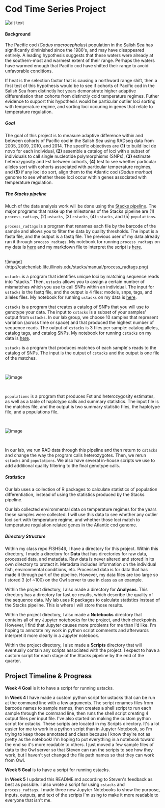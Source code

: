 # Cod Time Series Project #

![alt text](https://upload.wikimedia.org/wikipedia/commons/9/96/Gadus_macrocephalus.png)

#### Background #####

The Pacific cod (*Gadus macrocephalus*) population in the Salish Sea has significantly diminished since the 1980's, and may have disappeared entirely. A leading hypothesis suggests that these waters were already at the southern-most and warmest extent of their range. Perhaps the waters have warmed enough that Pacific cod have shifted their range to avoid unfavorable conditions.

If heat is the selection factor that is causing a northward range shift, then a first test of this hypothesis would be to see if cohorts of Pacific cod in the Salish Sea from distinctly hot years demonstrate higher adaptive differentiation than cohorts from distinctly cold temperature regimes. Futher evidence to support this hypothesis would be particular outlier loci sorting with temperature regime, and sorting loci occuring in genes that relate to temperature regulation.

##### Goal #####

The goal of this project is to measure adaptive difference within and between cohorts of Pacific cod in the Salish Sea using RADseq data from 2005, 2009, 2010, and 2014. The specific objectives are **(1)** to build loci de novo for each individual, **(2)** assemble a catalog of loci with a subset of individuals to call single nucleotide polymorphisms (SNPs), **(3)** estimate heterozygosity and Fst between cohorts, **(4)** test to see whether particular alleles sort with cohorts associated with particular temperature regimes, and **(5)** if any loci do sort, align them to the Atlantic cod (*Gadus morhua*) genome to see whether these loci occur within genes associated with temperature regulation.

##### The Stacks pipeline #####
Much of the data analysis work will be done using the [Stacks pipeline](http://catchenlab.life.illinois.edu/stacks/). The major programs that make up the milestones of the Stacks pipeline are (1) ``process_radtags``, (2) ``ustacks``, (3) ``cstacks``, (4) ``sstacks``, and (5) ``populations``.

``process_radtags`` is a program that renames each file by the barcode of the sample and allows you to filter the data by quality thresholds. The input is a fasta file, and the output is a fastq file. The previous user of my data already ran it through ``process_radtags``. My notebook for running ``process_radtags`` on my data is [here](https://github.com/nclowell/FISH546/blob/master/Cod-Time-Series-Project/Notebooks/Cod-Time-Series-Project%20-%20process_radtags.ipynb) and my markdown file to interpret the script is [here](https://github.com/nclowell/FISH546/blob/master/Cod-Time-Series-Project/Scripts/Markdown_files_for_scripts/pypipe_processtags.md).

<br>
![image](http://catchenlab.life.illinois.edu/stacks/manual/process_radtags.png)

<br>

``ustacks`` is a program that identifies unique loci by matching sequence reads into "stacks." Then, ``ustacks`` allows you to assign a certain number of mismatches which you use to call SNPs within an individual. The input for ``ustacks`` is the fastq file, and the output is 4 files: models, snps, tags, and alleles files. My notebook for running ``ustacks`` on my data is [here](https://github.com/nclowell/FISH546/blob/master/Cod-Time-Series-Project/Notebooks/Cod%20Time%20Series%20Project%20-%20ustacks.ipynb).

``cstacks`` is a program that creates a catalog of SNPs that you will use to genotype your data. The input to ``cstacks`` is a subset of your samples' output from ``ustacks``. In our lab group, we choose 10 samples that represent variation (across time or space) and that produced the highest number of sequence reads. The output of ``cstacks`` is 3 files per sample: catalog alleles, catalog tags, and catalog SNPs. My notebook for running ``cstacks`` on my data is [here](https://github.com/nclowell/FISH546/blob/master/Cod-Time-Series-Project/Notebooks/Cod%20Time%20Series%20Project%20-%20cstacks.ipynb).

``sstacks`` is a program that produces matches of each sample's reads to the catalog of SNPs. The input is the output of ``cstacks`` and the output is one file of the matches.

<br>

![image](http://catchenlab.life.illinois.edu/stacks/manual/denovo_pipeline.png)

<br>

``populations`` is a program that produces Fst and heterozygosity estimates, as well as a table of haplotype calls and summary statistics. The input file is the matches file, and the output is two summary statistic files, the haplotype file, and a populations file.

<br>

![image](http://catchenlab.life.illinois.edu/stacks/manual/stacks_pipeline.png)

<br>

In our lab, we run RAD data through this pipeline and then return to ``cstacks`` and change the way the program calls heterozygotes. Then, we rerun ``sstacks`` and ``populations``. We also have several in-house scripts we use to add additional quality filtering to the final genotype calls.

##### Statistics #####

Our lab uses a collection of R packages to calculate statistics of population differentiation, instead of using the statistics produced by the Stacks pipeline.

Our lab collected environmental data on temperature regimes for the years these samples were collected. I will use this data to see whether any outlier loci sort with temperature regime, and whether those loci match to temperature regulation related genes in the Atlantic cod genome.

##### Directory Structure #####

Within my class repo FISH546, I have a directory for this project. Within this directory, I made a directory for **Data** that has directories for raw data, processed data, and  metadata. Raw data is never altered and stored in its own directory to protect it. Metadata includes information on the individual fish, environmental conditions, etc. Processed data is for data that has made it through part of the pipeline. However, my data files are too large so I stored 3 (of ~100) on the Owl server to use in class as an example.

Within the project directory, I also made a directory for **Analyses**. This directory has a directory for fast qc results, which describe the quality of the sequence data. My lab uses R packages to calculate statistics instead of the Stacks pipeline. This is where I will store those results.

Within the project directory, I also made a **Notebooks** directory that contains all of my Jupyter notebooks for the project, and their checkpoints. However, I find that Jupyter causes more problems for me than I'd like. I'm hoping to annotate my work in python script comments and afterwards interpret it more clearly in a Jupyter notebook.

Within the project directory, I also made a **Scripts** directory that will eventually contain any scripts associated with the project. I expect to have a custom script for each stage of the Stacks pipeline by the end of the quarter. 


## Project Timeline & Progress ##

**Week 4 Goal** is it to have a script for running ustacks.

In **Week 4** I have made a custom python script for ustacks that can be run at the command line with a few arguments. The script renames files from barcode names to sample names, then creates a shell script to run each sample through the command line, then runs the shell script creating 4 output files per input file. I've also started on making the custom python script for cstacks. These scripts are located in my Scripts directory. It's a lot easier for me to work in a python script than in Jupyter Notebook, so I'm trying to keep those annotated and clean because I know they're not as pretty as the notebook! I'm hoping to put everything in a notebook toward the end so it's more readable to others. I just moved a few sample files of data to the Owl server so that Steven can run the scripts to see how they work, but I haven't yet changed the file path names so that they can work from Owl.

**Week 5 Goal** is to have a script for running cstacks.

In **Week 5** I updated this README.md according to Steven's feedback as best as possible. I also wrote a script for using ``cstacks`` and ``process_radtags``. I made three new Jupyter Notebooks to show the purpose, inputs, outputs, and text of the scripts I'm using to make it more readable to everyone that isn't me.

